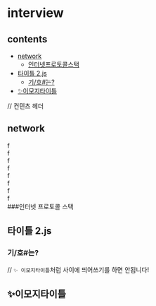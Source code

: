 # interview
## contents
- [network](#network)
	- [인터넷프로토콜스택](#인터넷-프로토콜-스택)
- [타이틀 2.js](#타이틀-2js)
	- [기/호#는?](#기호는)
- [✨이모지타이틀](#이모지타이틀)



// 컨텐츠 헤더
## network
f  
f  
f  
f  
f  
f  
f  
f  
###인터넷 프로토콜 스택

## 타이틀 2.js
### 기/호#는?
// `✨ 이모지타이틀`처럼 사이에 띄어쓰기를 하면 안됩니다! 
## ✨이모지타이틀 
